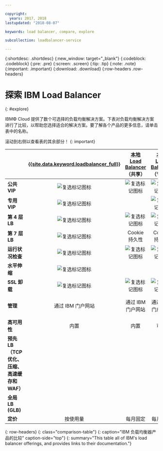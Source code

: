 ```yaml
---

copyright:
  years: 2017, 2018
lastupdated: "2018-08-07"

keywords: load balancer, compare, explore

subcollection: loadbalancer-service

---
```


{:shortdesc: .shortdesc}
{:new_window: target="_blank"}
{:codeblock: .codeblock}
{:pre: .pre}
{:screen: .screen}
{:tip: .tip}
{:note: .note}
{:important: .important}
{:download: .download}
{:row-headers .row-headers}

# 探索 IBM Load Balancer
{: #explore}

IBM© Cloud 提供了数个可选择的负载均衡解决方案。下表对负载均衡解决方案进行了比较，以帮助您选择适合的解决方案。要了解各个产品的更多信息，请单击表中的名称。

滚动到右侧以查看表的其余部分！
{: important}


|        |[{{site.data.keyword.loadbalancer_full}}](/docs/infrastructure/loadbalancer-service?topic=loadbalancer-service-getting-started)|[本地 Load Balancer](/docs/infrastructure/local-load-balancer?topic=local-load-balancer-getting-started)（共享）|[本地 Load Balancer](/docs/infrastructure/local-load-balancer?topic=local-load-balancer-getting-started)（专用）|[Citrix NetScaler](/docs/infrastructure/citrix-netscaler-vpx?topic=citrix-netscaler-vpx-getting-started) VPX/MPX（标准）|[Citrix NetScaler](/docs/infrastructure/citrix-netscaler-vpx?topic=citrix-netscaler-vpx-getting-started) VPX/MPX（白金）|
|------- | :------: | :------: | :------: | :------: | :------: |
|**公共 VIP**|![复选标记图标](../../icons/checkmark-icon.svg)|![复选标记图标](../../icons/checkmark-icon.svg)|![复选标记图标](../../icons/checkmark-icon.svg)|![复选标记图标](../../icons/checkmark-icon.svg)|![复选标记图标](../../icons/checkmark-icon.svg) |
|**专用 VIP**|![复选标记图标](../../icons/checkmark-icon.svg)||![复选标记图标](../../icons/checkmark-icon.svg)|![复选标记图标](../../icons/checkmark-icon.svg)|![复选标记图标](../../icons/checkmark-icon.svg) |
|**第 4 层 LB**|![复选标记图标](../../icons/checkmark-icon.svg)|![复选标记图标](../../icons/checkmark-icon.svg)|![复选标记图标](../../icons/checkmark-icon.svg)|![复选标记图标](../../icons/checkmark-icon.svg)|![复选标记图标](../../icons/checkmark-icon.svg) |
|**第 7 层 LB**|![复选标记图标](../../icons/checkmark-icon.svg)|Cookie 持久性|Cookie 持久性|![复选标记图标](../../icons/checkmark-icon.svg)|![复选标记图标](../../icons/checkmark-icon.svg) |
|**运行状况检查**|![复选标记图标](../../icons/checkmark-icon.svg)|![复选标记图标](../../icons/checkmark-icon.svg)|![复选标记图标](../../icons/checkmark-icon.svg)|![复选标记图标](../../icons/checkmark-icon.svg)|![复选标记图标](../../icons/checkmark-icon.svg) |
|**水平伸缩**|![复选标记图标](../../icons/checkmark-icon.svg)|||| |
|**SSL 卸载**|![复选标记图标](../../icons/checkmark-icon.svg)|![复选标记图标](../../icons/checkmark-icon.svg)|![复选标记图标](../../icons/checkmark-icon.svg)|![复选标记图标](../../icons/checkmark-icon.svg)|![复选标记图标](../../icons/checkmark-icon.svg) |
|**管理**|通过 IBM 门户网站|通过 IBM 门户网站|通过 IBM 门户网站|自我管理（供应商 GUI）|自我管理（供应商 GUI）|
|**高可用性**|内置|内置|可选|可选|可选|
|**预先 LB（TCP 优化、压缩、高速缓存和 WAF）**||||受限制|![复选标记图标](../../icons/checkmark-icon.svg)|
|**全局 LB (GLB)**|||||![复选标记图标](../../icons/checkmark-icon.svg) |
|**定价**|按使用量|每月固定|每月固定|每月固定|每月固定|
{: row-headers}
{: class="comparison-table"}
{: caption="IBM 负载均衡器产品的比较" caption-side="top"}
{: summary="This table all of IBM's load balancer offerings, and provides links to their documentation."}
